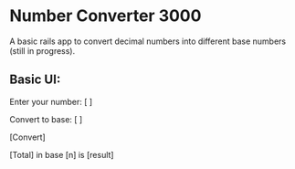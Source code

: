 # Number Converter 3000

A basic rails app to convert decimal numbers into different base numbers (still in progress).

## Basic UI:

Enter your number: 
[                ]

Convert to base:
[                ]

[Convert]

[Total] in base [n] is [result]
